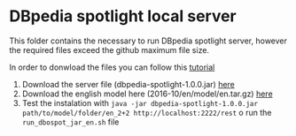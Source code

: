 # DBpedia spotlight local server
This folder contains the necessary to run DBpedia spotlight server, however the required files exceed the github maximum file size.

In order to donwload the files you can follow this [tutorial][1]

1. Download the server file (dbpedia-spotlight-1.0.0.jar) [here][2]
2. Download the english model here (2016-10/en/model/en.tar.gz) [here][3]
3. Test the instalation with `java -jar dbpedia-spotlight-1.0.0.jar path/to/model/folder/en_2+2 http://localhost:2222/rest` o run the `run_dbospot_jar_en.sh` file

[1]: https://github.com/dbpedia-spotlight/dbpedia-spotlight/wiki/Run-from-a-JAR
[2]: https://sourceforge.net/projects/dbpedia-spotlight/files/spotlight/
[3]: https://sourceforge.net/projects/dbpedia-spotlight/files/2016-10/en/model/
